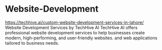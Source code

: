 # Website-Development
https://techhive.ai/custom-website-development-services-in-lahore/ Website Development Services by TechHive AI TechHive AI offers professional website development services to help businesses create modern, high-performing, and user-friendly websites. and web applications tailored to business needs.
